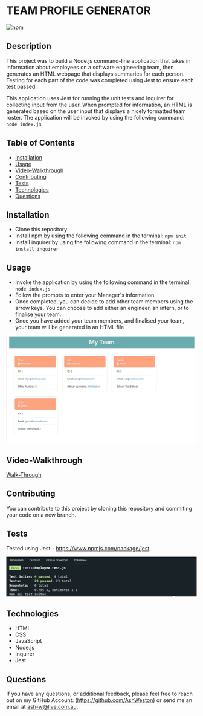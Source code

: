 # TEAM PROFILE GENERATOR

[![npm](https://badge.fury.io/js/inquirer.svg)](http://badge.fury.io/js/inquirer)

## Description

This project was to build a Node.js command-line application that takes in information about employees on a software engineering team, then generates an HTML webpage that displays summaries for each person. Testing for each part of the code was completed using Jest to ensure each test passed.

This application uses Jest for running the unit tests and Inquirer for collecting input from the user. When prompted for information, an HTML is generated based on the user input that displays a nicely formatted team roster. The application will be invoked by using the following command: `node index.js`

## Table of Contents

- [Installation](#installation)
- [Usage](#usage)
- [Video-Walkthrough](#Video-Walkthrough)
- [Contributing](#contributing)
- [Tests](#tests)
- [Technologies](#technologies)
- [Questions](#questions)

## Installation

- Clone this repository
- Install npm by using the following command in the terminal: `npm init`
- Install inquirer by using the following command in the terminal: `npm install inquirer`

## Usage

- Invoke the application by using the following command in the terminal: `node index.js`
- Follow the prompts to enter your Manager's information
- Once completed, you can decide to add other team members using the arrow keys. You can choose to add either an engineer, an intern, or to finalise your team.
- Once you have added your team members, and finalised your team, your team will be generated in an HTML file

![Team HTML](teamhtml.JPG)

## Video-Walkthrough

[Walk-Through](https://drive.google.com/file/d/1Emu1zAqNw2EXK1UDniHrtAwyRDsXjI6M/view)

## Contributing

You can contribute to this project by cloning this repository and commiting your code on a new branch.

## Tests

Tested using Jest - https://www.npmjs.com/package/jest

![Jest Test](test.JPG)

## Technologies

- HTML
- CSS
- JavaScript
- Node.js
- Inquirer
- Jest

## Questions

If you have any questions, or additional feedback, please feel free to reach out on my
GitHub Account: (https://github.com/AshWeston) or send me an email at ash-w@live.com.au.
